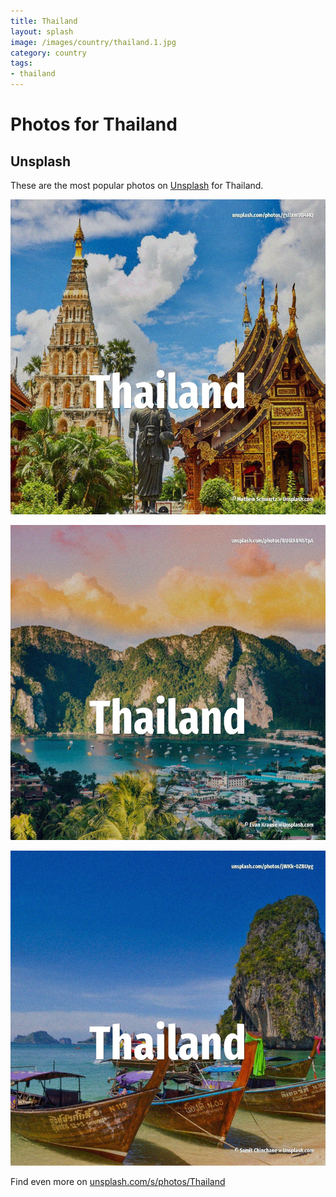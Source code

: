 ```yaml
---
title: Thailand
layout: splash
image: /images/country/thailand.1.jpg
category: country
tags:
- thailand
---
```

# Photos for Thailand

## Unsplash

These are the most popular photos on [Unsplash](https://unsplash.com) for Thailand.

![Thailand](/images/country/thailand.1.jpg)

![Thailand](/images/country/thailand.2.jpg)

![Thailand](/images/country/thailand.3.jpg)

Find even more on [unsplash.com/s/photos/Thailand](https://unsplash.com/s/photos/Thailand)